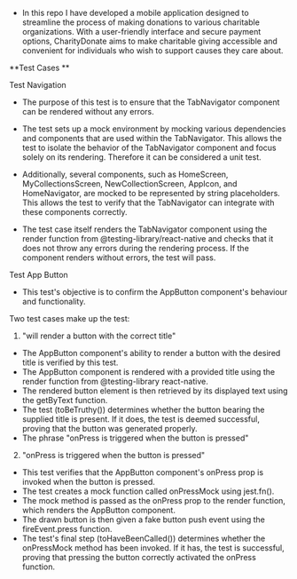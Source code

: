* In this repo I have developed a mobile application designed to streamline the process of making donations to various charitable organizations. With a user-friendly interface and secure payment options, CharityDonate aims to make charitable giving accessible and convenient for individuals who wish to support causes they care about.


**Test Cases **

Test Navigation
* The purpose of this test is to ensure that the TabNavigator component can be rendered without any errors.

* The test sets up a mock environment by mocking various dependencies and components that are used within the TabNavigator. This allows the test to isolate the behavior of the TabNavigator component and focus solely on its rendering. Therefore it can be considered a unit test.

* Additionally, several components, such as HomeScreen, MyCollectionsScreen, NewCollectionScreen, AppIcon, and HomeNavigator, are mocked to be represented by string placeholders. This allows the test to verify that the TabNavigator can integrate with these components correctly.

* The test case itself renders the TabNavigator component using the render function from @testing-library/react-native and checks that it does not throw any errors during the rendering process. If the component renders without errors, the test will pass.

Test App Button
* This test's objective is to confirm the AppButton component's behaviour and functionality.

Two test cases make up the test:

1. "will render a button with the correct title"

- The AppButton component's ability to render a button with the desired title is verified by this test.
- The AppButton component is rendered with a provided title using the render function from @testing-library react-native.
- The rendered button element is then retrieved by its displayed text using the getByText function.
- The test (toBeTruthy()) determines whether the button bearing the supplied title is present. If it does, the test is deemed successful, proving that the button was generated properly.
- The phrase "onPress is triggered when the button is pressed"

2. "onPress is triggered when the button is pressed"

- This test verifies that the AppButton component's onPress prop is invoked when the button is pressed.
- The test creates a mock function called onPressMock using jest.fn().
- The mock method is passed as the onPress prop to the render function, which renders the AppButton component.
- The drawn button is then given a fake button push event using the fireEvent.press function.
- The test's final step (toHaveBeenCalled()) determines whether the onPressMock method has been invoked. If it has, the test is successful, proving that pressing the button correctly activated the onPress function.
